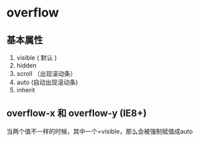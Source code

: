 # overflow

## 基本属性

1. visible ( 默认 )
2. hidden 
3. scroll （出现滚动条）
4. auto (自动出现滚动条)
5. inherit

## overflow-x 和 overflow-y (IE8+)
当两个值不一样的时候，其中一个=visible，那么会被强制赋值成auto